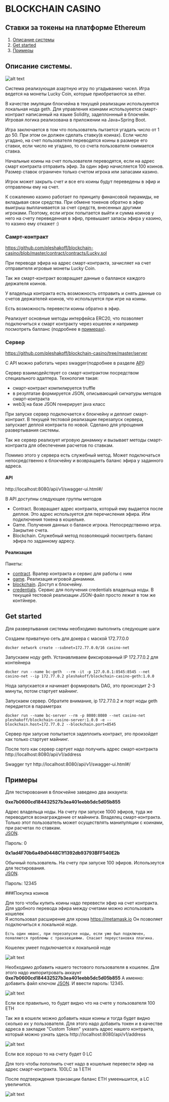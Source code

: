 # BLOCKCHAIN CASINO
## Ставки за токены на платформе Ethereum

1. [Описание системы](#desc)
2. [Get started](#get-started)
3. [Примеры](#examples)


<a name="desc"></a>
## Описание системы. 

![alt text](https://github.com/pleshakoff/blockchain-casino/blob/master/blockchain-casino.png?raw=true"")

Система реализующая азартную игру по угадыванию чисел. Игра ведется на монеты Lucky Coin, 
которые приобретаются за ether.   

В качестве эмуляции блокчейна в текущей реализации используентся локальная нода geth.
Для управления коинами используеется смарт-контракт написанный на языке Solidity, 
задеплоннный в блокчейн.   
Игровая логика реализована в приложении на Java+Spring Boot.

Игра заключается в том что пользователь пытается угадать число от 1 до 50. 
При этом он должен сделать ставку(в коинах). Если число угадано, 
на счет пользователя переводятся коины в размере его ставки, если число не угадано,
то со счета пользователя снимается ставка. 

Начальные коины на счет пользователя переводятся, если на адрес смарт контракта отправить эфир. 
За один эфир начисляется 100 коинов. 
Размер ставок ограничен только счетом игрока или запасами казино.

Игрок может закрыть счет и все его коины будут переведены в эфир и отправлены ему на счет. 

К сожалению казино работает по принципу финансовой пирамиды, 
не вкладывая свои средства.
При обмене токенов обратно в эфир выигрыш выплачивается за счет средств, 
внесенных другими игроками. 
Поэтому, если игрок попытается выйти и сумма коинов у него на счету переведенная в эфир,
превышает запасы эфира у казино, то казино ему откажет :)          
     

### Самрт-контракт 

https://github.com/pleshakoff/blockchain-casino/blob/master/contract/contracts/Lucky.sol

При переводе эфира на адрес смарт-контракта, зачисляет на счет отправителя игровые 
монеты Lucky Coin. 

Так же смарт-контракт возвращает данные о баллансе каждого держателя коинов. 

У владельца контракта есть возможность отправить и снять данные со счетов держателей коинов, 
что используется при игре на коины. 

Есть возможность перевести коины обратно в эфир.     

Реализует основные методы интерфейса ERC20, что позволяет подключиться к смарт контракту 
через кошелек и например посмотреть балланс (подробнее в [примерах](#examples)).  

### Сервер

https://github.com/pleshakoff/blockchain-casino/tree/master/server

С API можно работать через swagger(подробнее в разделе [API](#api))

Сервер взаимодействует со смарт-контрактом посредством специального адаптера.
Технология такая: 
* смарт-контракт компилируется truffle
* в резултатае формируется JSON, описывающий сигнатуры методов смарт-контракта
* web3j на базе JSON генерирует java класс   
 
При запуске сервер подключается к блокчейну и деплоит смарт-контракт. 
В текущей тестовой реализации перезапуск сервера, запускает деплой контракта по новой.
Сделано для упрощения развертывания системы.   

Так же сервер реализует игровую динамику и вызывает методы смарт-контракта 
для обеспечения расчетов по ставкам.     
 
Помимо этого у сервера есть служебный метод. Может подключаться непосредственно к блокчейну и 
возвращаеть баланс эфира у заданного адреса.          
  
    
<a name="api"></a>            
#### API 
 
http://localhost:8080/api/v1/swagger-ui.html#/
   
В API доступны следующее группы методов 

* Contract. Возвращает адрес контракта, который ему выдается после деплоя.
Это адрес используется для перечисления эфира. Или подключения токена в кошельке. 
* Game. Получения данных о балансе игрока. Непосредственно игра. Закрытие счета. 
* Blockchain. Служебный метод позволяющий посмотреть баланс эфира по заданному адресу.

#### Реализация 

Пакеты:

* [contract](https://github.com/pleshakoff/blockchain-casino/tree/master/server/src/main/java/com/casino/contract). 
Врапер контракта и сервис для работы с ним    
* [game](https://github.com/pleshakoff/blockchain-casino/tree/master/server/src/main/java/com/casino/game). 
Реализация игровой динамики.   
* [blockchain](https://github.com/pleshakoff/blockchain-casino/tree/master/server/src/main/java/com/casino/blockchain). 
Доступ к блокчейну.  
* [credentials](https://github.com/pleshakoff/blockchain-casino/tree/master/server/src/main/java/com/casino/credentials). 
Сервис для получения credentials владельца ноды. В текущей тестовой реализации JSON-файл 
просто лежит в том же контйнере.     

<a name="get-started"></a>
## Get started 

Для развертывания системы необходимо выполнить следующие шаги 

Создаем  приватную сеть для докера с маской 172.77.0.0

`docker network create --subnet=172.77.0.0/16 casino-net`

Запускаем ноду geth. Устанавливаем фиксированный IP 172.77.0.2 для контейнера 

`docker run --name bc-geth  --rm -it -p 127.0.0.1:8545:8545 --net casino-net --ip 172.77.0.2 pleshakoff/blockchain-casino-geth:1.0.0`

Нода запускается и начинает формировать DAG, это происходит 2-3 минуты, потом стартует майнинг. 

Запускаем сервер. Обратите внимание, ip 172.77.0.2 и порт ноды geth передается в параметрах 

`docker run --name bc-server --rm -p 8080:8080 --net casino-net pleshakoff/blockchain-casino-server:1.0.0 -e --blockchain.host=172.77.0.2 --blockchain.port=8545`

Сервер при запуске попытается задеплоить контракт, это произойдет как только стартует майнинг.

После того как сервер сартует надо получить адрес смарт-контракта http://localhost:8080/api/v1/address

Swagger тут http://localhost:8080/api/v1/swagger-ui.html#/ 

<a name="examples"></a>
## Примеры

Для тестировоания в блокчейне заведено два аккаунта: 

**0xe7b0600cd184432527b3ea401eebb5dc5d05b855** 

Адрес владельца ноды. На счету при запуске 1000 эфиров, туда же переводится вознаграждение от майнинга. 
Владелец смарт-контракта. Только этот пользователь может осуществлять манипуляции с коинами, 
при расчетах по ставкам.  
[JSON](https://github.com/pleshakoff/blockchain-casino/blob/master/geth/UTC--2020-02-15T23-15-17.397221865Z--e7b0600cd184432527b3ea401eebb5dc5d05b855).

Пароль: 0

 
**0x1ad4F70b6a49d0448C1f1392db93793BFF540E2b** 

Обычный пользователь. На счету при запуске 100 эфиров.
Использеутся для тестирования.  
[JSON](https://github.com/pleshakoff/blockchain-casino/blob/master/geth/UTC--2020-02-23T03-54-10.906285725Z--1ad4f70b6a49d0448c1f1392db93793bff540e2b).

Пароль: 12345


###Покупка коинов 

Для того чтобы купить коины надо перевести эфир на счет контракта.  
Для удобного перевода эфира между счетами можно использовать кошелек  
Я использовал расширение для хрома https://metamask.io
Он позволяет подключиться к локальной ноде. 

`Есть один нюанс, при перезапуске ноды, если уже был подключен, появляются проблемы с транзакциями.
Спасает переустановка плагина. 
`

Кошелек умеет подключается к локальной ноде 

![alt text](https://github.com/pleshakoff/blockchain-casino/blob/master/metamsk_networks.png?raw=true"")

Необходимо добавить нашего тестового пользователя в кошелек. 
Для этого надо импоритровать аккаунт 
**0xe7b0600cd184432527b3ea401eebb5dc5d05b855** 
А именно: добавить файл ключом [JSON](https://github.com/pleshakoff/blockchain-casino/blob/master/geth/UTC--2020-02-23T03-54-10.906285725Z--1ad4f70b6a49d0448c1f1392db93793bff540e2b).
И ввести пароль: 12345.

![alt text](https://github.com/pleshakoff/blockchain-casino/blob/master/metamask_new.png?raw=true"")

Если все правильно, то будет видно что на счете у пользователя 100 ETH

Так же в кошелк можно добавить наши коины и тогда будет видно сколько их у пользователя. 
Для этого надо добавить токен и в качестве адреса в закладке "Custom Token" указать адрес 
нашего контракта, который можно узнать здесь http://localhost:8080/api/v1/address

![alt text](https://github.com/pleshakoff/blockchain-casino/blob/master/metamsk_token.png?raw=true"")

Если все хорошо то на счету будет 0 LC 

Для того чтобы пополнить счет надо в кошельке перевести эфир на адрес смарт-контракта. 
100LC за 1 ETH 

После подтверждения транзакции баланс ETH умееньшится, а LC увеличится.  

![alt text](https://github.com/pleshakoff/blockchain-casino/blob/master/metamsk_token.png?raw=true"")



   
  











  
 
 
